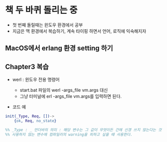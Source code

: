 # 책 두 바퀴 돌리는 중
* 첫 번째 돌릴때는 윈도우 환경에서 공부
* 지금은 맥 환경에서 복습하기, 계속 타이핑 하면서 언어, 로직에 익숙해지자

## MacOS에서 erlang 환경 setting 하기

## Chapter3 복습

* werl : 윈도우 전용 명령어
    * start.bat 파일의 werl -args_file vm.args 대신
    * 그냥 터미널에 erl -args_file vm.args를 입력하면 된다.

* 코드 예

```erlang
init(_Type, Req, [])->
    {ok, Req, no_state}

%% _Type : _ 언더바의 의미 : 해당 변수는 그 값이 무엇이든 간에 신경 쓰지 않는다는 것을 의미한다.
%% 사용하지 않는 변수에 컴파일러의 warning을 피하고 싶을 때 사용한다.   
```